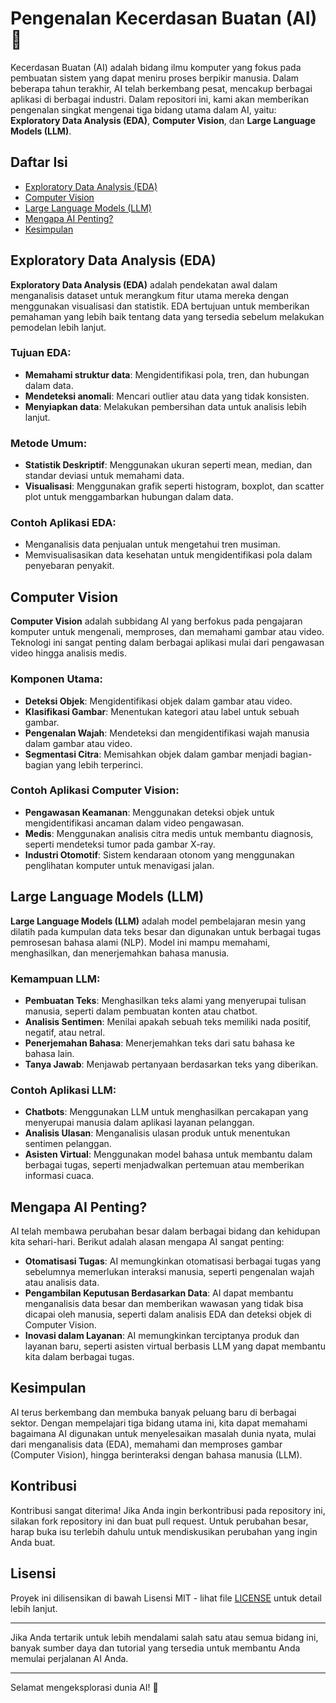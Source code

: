 # Pengenalan Kecerdasan Buatan (AI) :rocket:

Kecerdasan Buatan (AI) adalah bidang ilmu komputer yang fokus pada pembuatan sistem yang dapat meniru proses berpikir manusia. Dalam beberapa tahun terakhir, AI telah berkembang pesat, mencakup berbagai aplikasi di berbagai industri. Dalam repositori ini, kami akan memberikan pengenalan singkat mengenai tiga bidang utama dalam AI, yaitu: **Exploratory Data Analysis (EDA)**, **Computer Vision**, dan **Large Language Models (LLM)**.

## Daftar Isi
- [Exploratory Data Analysis (EDA)](#exploratory-data-analysis-eda)
- [Computer Vision](#computer-vision)
- [Large Language Models (LLM)](#large-language-models-llm)
- [Mengapa AI Penting?](#mengapa-ai-penting)
- [Kesimpulan](#kesimpulan)

## Exploratory Data Analysis (EDA)

**Exploratory Data Analysis (EDA)** adalah pendekatan awal dalam menganalisis dataset untuk merangkum fitur utama mereka dengan menggunakan visualisasi dan statistik. EDA bertujuan untuk memberikan pemahaman yang lebih baik tentang data yang tersedia sebelum melakukan pemodelan lebih lanjut.

### Tujuan EDA:
- **Memahami struktur data**: Mengidentifikasi pola, tren, dan hubungan dalam data.
- **Mendeteksi anomali**: Mencari outlier atau data yang tidak konsisten.
- **Menyiapkan data**: Melakukan pembersihan data untuk analisis lebih lanjut.

### Metode Umum:
- **Statistik Deskriptif**: Menggunakan ukuran seperti mean, median, dan standar deviasi untuk memahami data.
- **Visualisasi**: Menggunakan grafik seperti histogram, boxplot, dan scatter plot untuk menggambarkan hubungan dalam data.

### Contoh Aplikasi EDA:
- Menganalisis data penjualan untuk mengetahui tren musiman.
- Memvisualisasikan data kesehatan untuk mengidentifikasi pola dalam penyebaran penyakit.

## Computer Vision

**Computer Vision** adalah subbidang AI yang berfokus pada pengajaran komputer untuk mengenali, memproses, dan memahami gambar atau video. Teknologi ini sangat penting dalam berbagai aplikasi mulai dari pengawasan video hingga analisis medis.

### Komponen Utama:
- **Deteksi Objek**: Mengidentifikasi objek dalam gambar atau video.
- **Klasifikasi Gambar**: Menentukan kategori atau label untuk sebuah gambar.
- **Pengenalan Wajah**: Mendeteksi dan mengidentifikasi wajah manusia dalam gambar atau video.
- **Segmentasi Citra**: Memisahkan objek dalam gambar menjadi bagian-bagian yang lebih terperinci.

### Contoh Aplikasi Computer Vision:
- **Pengawasan Keamanan**: Menggunakan deteksi objek untuk mengidentifikasi ancaman dalam video pengawasan.
- **Medis**: Menggunakan analisis citra medis untuk membantu diagnosis, seperti mendeteksi tumor pada gambar X-ray.
- **Industri Otomotif**: Sistem kendaraan otonom yang menggunakan penglihatan komputer untuk menavigasi jalan.

## Large Language Models (LLM)

**Large Language Models (LLM)** adalah model pembelajaran mesin yang dilatih pada kumpulan data teks besar dan digunakan untuk berbagai tugas pemrosesan bahasa alami (NLP). Model ini mampu memahami, menghasilkan, dan menerjemahkan bahasa manusia.

### Kemampuan LLM:
- **Pembuatan Teks**: Menghasilkan teks alami yang menyerupai tulisan manusia, seperti dalam pembuatan konten atau chatbot.
- **Analisis Sentimen**: Menilai apakah sebuah teks memiliki nada positif, negatif, atau netral.
- **Penerjemahan Bahasa**: Menerjemahkan teks dari satu bahasa ke bahasa lain.
- **Tanya Jawab**: Menjawab pertanyaan berdasarkan teks yang diberikan.

### Contoh Aplikasi LLM:
- **Chatbots**: Menggunakan LLM untuk menghasilkan percakapan yang menyerupai manusia dalam aplikasi layanan pelanggan.
- **Analisis Ulasan**: Menganalisis ulasan produk untuk menentukan sentimen pelanggan.
- **Asisten Virtual**: Menggunakan model bahasa untuk membantu dalam berbagai tugas, seperti menjadwalkan pertemuan atau memberikan informasi cuaca.

## Mengapa AI Penting?

AI telah membawa perubahan besar dalam berbagai bidang dan kehidupan kita sehari-hari. Berikut adalah alasan mengapa AI sangat penting:

- **Otomatisasi Tugas**: AI memungkinkan otomatisasi berbagai tugas yang sebelumnya memerlukan interaksi manusia, seperti pengenalan wajah atau analisis data.
- **Pengambilan Keputusan Berdasarkan Data**: AI dapat membantu menganalisis data besar dan memberikan wawasan yang tidak bisa dicapai oleh manusia, seperti dalam analisis EDA dan deteksi objek di Computer Vision.
- **Inovasi dalam Layanan**: AI memungkinkan terciptanya produk dan layanan baru, seperti asisten virtual berbasis LLM yang dapat membantu kita dalam berbagai tugas.

## Kesimpulan

AI terus berkembang dan membuka banyak peluang baru di berbagai sektor. Dengan mempelajari tiga bidang utama ini, kita dapat memahami bagaimana AI digunakan untuk menyelesaikan masalah dunia nyata, mulai dari menganalisis data (EDA), memahami dan memproses gambar (Computer Vision), hingga berinteraksi dengan bahasa manusia (LLM).

## Kontribusi
Kontribusi sangat diterima! Jika Anda ingin berkontribusi pada repository ini, silakan fork repository ini dan buat pull request. Untuk perubahan besar, harap buka isu terlebih dahulu untuk mendiskusikan perubahan yang ingin Anda buat.

## Lisensi
Proyek ini dilisensikan di bawah Lisensi MIT - lihat file [LICENSE](LICENSE) untuk detail lebih lanjut.

---

Jika Anda tertarik untuk lebih mendalami salah satu atau semua bidang ini, banyak sumber daya dan tutorial yang tersedia untuk membantu Anda memulai perjalanan AI Anda.

---

Selamat mengeksplorasi dunia AI! :rocket:
